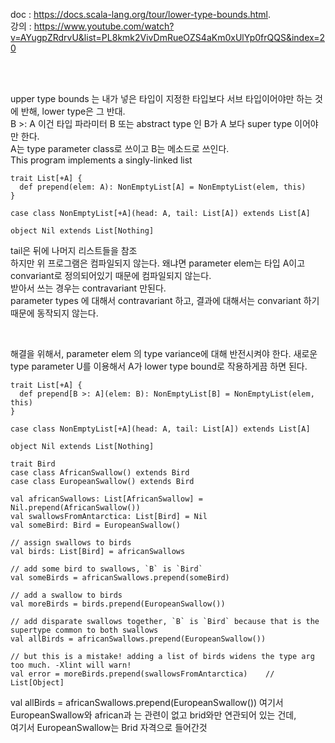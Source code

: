 doc : https://docs.scala-lang.org/tour/lower-type-bounds.html.   
강의 : https://www.youtube.com/watch?v=AYugpZRdrvU&list=PL8kmk2VivDmRueOZS4aKm0xUlYp0frQQS&index=20    

<br/><br/>

upper type bounds 는 내가 넣은 타입이 지정한 타입보다 서브 타입이어야만 하는 것에 반해, lower type은 그 반대.    
B >: A 이건 타입 파라미터 B 또는 abstract type 인 B가 A 보다 super type 이어야만 한다.    
A는 type parameter class로 쓰이고 B는 메소드로 쓰인다.    
This program implements a singly-linked list
```
trait List[+A] {
  def prepend(elem: A): NonEmptyList[A] = NonEmptyList(elem, this)
}

case class NonEmptyList[+A](head: A, tail: List[A]) extends List[A]

object Nil extends List[Nothing]
```
tail은 뒤에 나머지 리스트들을 참조    
하지만 위 프로그램은 컴파일되지 않는다. 왜냐면 parameter elem는  타입 A이고 convariant로 정의되어있기 때문에 컴파일되지 않는다.    
받아서 쓰는 경우는 contravariant 만된다.    
parameter types 에 대해서 contravariant 하고, 결과에 대해서는 convariant 하기 때문에 동작되지 않는다.    

<br/>

해결을 위해서, parameter elem 의 type variance에 대해 반전시켜야 한다. 새로운 type parameter U를 이용해서 A가 lower type bound로 작용하게끔 하면 된다.     

```
trait List[+A] {
  def prepend[B >: A](elem: B): NonEmptyList[B] = NonEmptyList(elem, this)
}

case class NonEmptyList[+A](head: A, tail: List[A]) extends List[A]

object Nil extends List[Nothing]
```

```
trait Bird
case class AfricanSwallow() extends Bird
case class EuropeanSwallow() extends Bird

val africanSwallows: List[AfricanSwallow] = Nil.prepend(AfricanSwallow())
val swallowsFromAntarctica: List[Bird] = Nil
val someBird: Bird = EuropeanSwallow()

// assign swallows to birds
val birds: List[Bird] = africanSwallows

// add some bird to swallows, `B` is `Bird`
val someBirds = africanSwallows.prepend(someBird)

// add a swallow to birds
val moreBirds = birds.prepend(EuropeanSwallow())

// add disparate swallows together, `B` is `Bird` because that is the supertype common to both swallows
val allBirds = africanSwallows.prepend(EuropeanSwallow())

// but this is a mistake! adding a list of birds widens the type arg too much. -Xlint will warn!
val error = moreBirds.prepend(swallowsFromAntarctica)    // List[Object]

```
val allBirds = africanSwallows.prepend(EuropeanSwallow()) 여기서 EuropeanSwallow와 african과 는 관련이 없고 brid와만 연관되어 있는 건데,    
여기서 EuropeanSwallow는 Brid 자격으로 들어간것     

